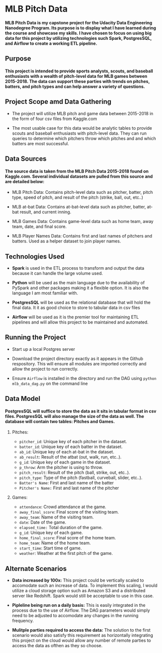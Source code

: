 # MLB Pitch Data

#### MLB Pitch Data is my capstone project for the Udacity Data Engineering Nanodegree Program. Its purpose is to display what I have learned during the course and showcase my skills. I have chosen to focus on using big data for this project by utilizing technologies such Spark, PostgresSQL, and Airflow to create a working ETL pipeline.

## Purpose

#### This project is intended to provide sports analysts, scouts, and baseball enthusiasts with a wealth of pitch-level data for MLB games between 2015-2018. The data can support these parties with trends on pitches, batters, and pitch types and can help answer a variety of questions.

## Project Scope amd Data Gathering

* The project will utilize MLB pitch and game data between 2015-2018 in the form of four csv files from Kaggle.com

* The most usable case for this data would be analytic tables to provide scouts and baseball enthusiasts with pitch-level data. They can run queries to determine which pitchers throw which pitches and and which batters are most successful.


## Data Sources

#### The source data is taken from the MLB Pitch Data 2015-2018 found on Kaggle.com. Several individual datasets are pulled from this source and are detailed below:

* MLB Pitch Data: Contains pitch-level data such as pitcher, batter, pitch type, speed of pitch, and result of the pitch (strike, ball, out, etc..)

* MLB at-bat Data: Contains at-bat-level data such as pitcher, batter, at-bat result, and current inning.

* MLB Games Data: Contains game-level data such as home team, away team, date, and final score.

* MLB Player Names Data: Contains first and last names of pitchers and batters. Used as a helper dataset to join player names.

## Technologies Used

* **Spark** is used in the ETL process to transform and output the data because it can handle the large volume used.

* **Python** will be used as the main language due to the availability of PySpark and other packages making it a flexible option. It is also the language I am most familiar with.

* **PostgresSQL** will be used as the relational database that will hold the final data. It it as good choice to store to tabular data in csv files

* **Airflow** will be used as it is the premier tool for maintaining ETL pipelines and will allow this project to be maintained and automated.

## Running the Project

* Start up a local Postgres server

* Download the project directory exactly as it appears in the Github respository. This will ensure all modules are imported
correctly and allow the project to run correctly.

* Ensure <code>Airflow</code> is installed in the directory and run the DAG using <code>python mlb_data_dag.py</code> on the command line

## Data Model

#### PostgresSQL will suffice to store the data as it sits in tabular format in csv files. PostgresSQL will also manage the size of the data as well. The database will contain two tables: Pitches and Games.

1. Pitches:
    * <code>pitcher_id</code>: Unique key of each pitcher in the dataset.
    * <code>batter_id</code>: Unique key of each batter in the dataset.
    * <code>ab_id</code>: Unique key of each at-bat in the dataset.
    * <code>ab_result</code>: Result of the atbat (out, walk, run, etc..).
    * <code>g_id</code>: Unique key of each game in the dataset.
    * <code>p_throw</code>: Arm the pitcher is using to throw.
    * <code>pitch_result</code>: Result of the pitch (ball, strike, out, etc..).
    * <code>pitch_type</code>: Type of the pitch (fastball, curveball, slider, etc..).
    * <code>Batter's Name</code>: First and last name of the batter
    * <code>Pitcher's Name:</code> First and last name of the pitcher

2. Games:
    * <code>attendance</code>: Crowd attendance at the game.
    * <code>away_final_score</code>: Final score of the visiting team.
    * <code>away_team</code>: Name of the visiting team.
    * <code>date</code>: Date of the game.
    * <code>elapsed_time:</code> Total duration of the game.
    * <code>g_id</code>: Unique key of each game.
    * <code>home_final_score</code>: Final score of the home team.
    * <code>home_team</code>: Name of the home team.
    * <code>start_time</code>: Start time of game.
    * <code>weather</code>: Weather at the first pitch of the game.

## Alternate Scenarios

* **Data increased by 100x:** This project could be vertically scaled to accomodate such an increase of data. To implement this scaling, I would utilize a cloud storage option such as Amazon S3 and a distributed server like Redshift. Spark would still be acceptable to use in this case.

* **Pipleline being run on a daily basis:** This is easily integrated in the process due to the use of Airflow. The DAG parameters would simply need to be adjusted to accomodate any changes in the running frequency.

* **Mulitple parties required to access the data:** The solution to the first scenario would also satisfy this requirement as horizontally integrating this project on the cloud would allow any number of remote parties to access the data as ofthen as they so choose.